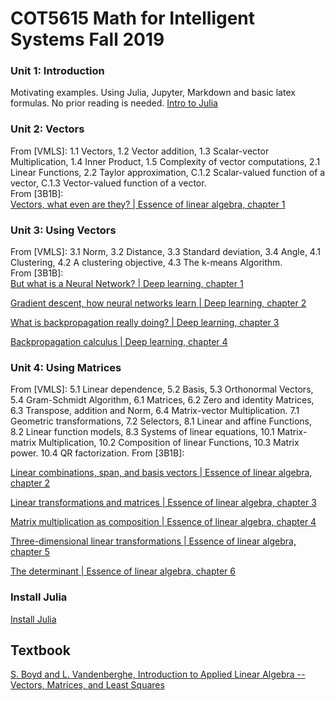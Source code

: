 # COT5615 Math for Intelligent Systems Fall 2019
### Unit 1: Introduction
Motivating examples. Using Julia, Jupyter, Markdown and basic latex formulas. No prior reading is needed.
[Intro to Julia](https://www.youtube.com/watch?v=8h8rQyEpiZA)

### Unit 2: Vectors
From [VMLS]: 1.1 Vectors, 1.2 Vector addition, 1.3 Scalar-vector Multiplication, 1.4 Inner Product, 1.5 Complexity of vector computations, 2.1 Linear Functions, 2.2 Taylor approximation, C.1.2 Scalar-valued function of a vector, C.1.3 Vector-valued function of a vector.  
From [3B1B]:  
[Vectors, what even are they? | Essence of linear algebra, chapter 1](https://www.youtube.com/watch?v=fNk_zzaMoSs)

### Unit 3: Using Vectors
From [VMLS]: 3.1 Norm, 3.2 Distance, 3.3 Standard deviation, 3.4 Angle, 4.1 Clustering, 4.2 A clustering objective, 4.3 The k-means Algorithm.  
From [3B1B]:  
[But what is a Neural Network? | Deep learning, chapter 1](https://www.youtube.com/watch?v=aircAruvnKk) 

[Gradient descent, how neural networks learn | Deep learning, chapter 2](https://www.youtube.com/watch?v=IHZwWFHWa-w) 

[What is backpropagation really doing? | Deep learning, chapter 3](https://www.youtube.com/watch?v=Ilg3gGewQ5U) 

[Backpropagation calculus | Deep learning, chapter 4](https://www.youtube.com/watch?v=tIeHLnjs5U8)

### Unit 4: Using Matrices
From [VMLS]: 5.1 Linear dependence, 5.2 Basis, 5.3 Orthonormal Vectors, 5.4 Gram-Schmidt Algorithm, 6.1 Matrices, 6.2 Zero and identity Matrices, 6.3 Transpose, addition and Norm, 6.4 Matrix-vector Multiplication. 7.1 Geometric transformations, 7.2 Selectors, 8.1 Linear and affine Functions, 8.2 Linear function models, 8.3 Systems of linear equations, 10.1 Matrix-matrix Multiplication, 10.2 Composition of linear Functions, 10.3 Matrix power. 10.4 QR factorization.
From [3B1B]: 

[Linear combinations, span, and basis vectors | Essence of linear algebra, chapter 2](https://www.youtube.com/watch?v=k7RM-ot2NWY)

[Linear transformations and matrices | Essence of linear algebra, chapter 3](https://www.youtube.com/watch?v=kYB8IZa5AuE) 

[Matrix multiplication as composition | Essence of linear algebra, chapter 4](https://www.youtube.com/watch?v=XkY2DOUCWMU)  

[Three-dimensional linear transformations | Essence of linear algebra, chapter 5](https://www.youtube.com/watch?v=rHLEWRxRGiM) 

[The determinant | Essence of linear algebra, chapter 6](https://www.youtube.com/watch?v=Ip3X9LOh2dk) 

### Install Julia
[Install Julia](https://www.youtube.com/watch?v=oyx8M1yoboY)


## Textbook
[S. Boyd and L. Vandenberghe, Introduction to Applied Linear Algebra -- Vectors, Matrices, and Least Squares](https://web.stanford.edu/~boyd/vmls/)
